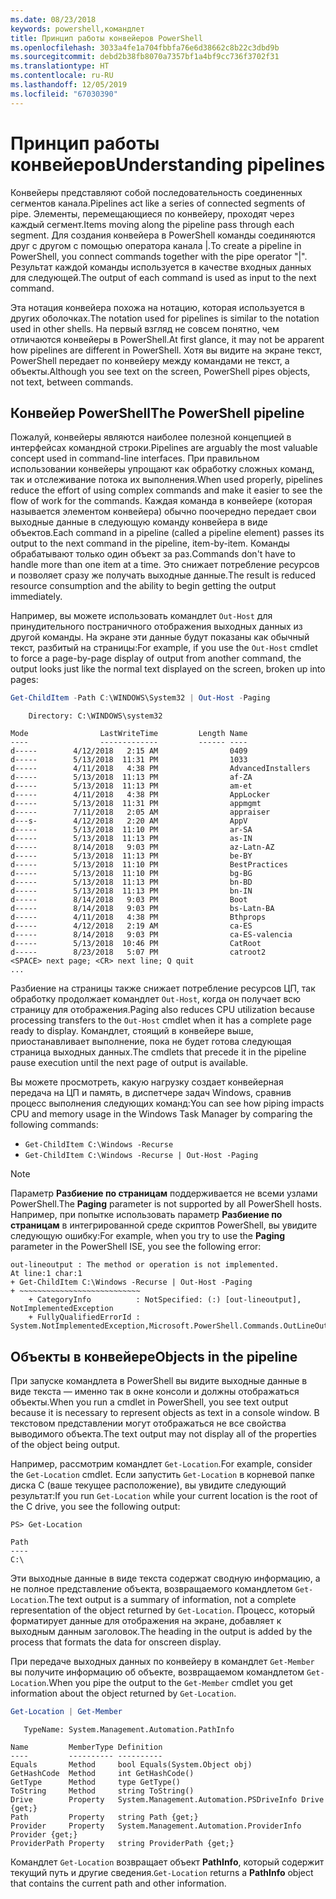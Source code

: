 ```yaml
---
ms.date: 08/23/2018
keywords: powershell,командлет
title: Принцип работы конвейеров PowerShell
ms.openlocfilehash: 3033a4fe1a704fbbfa76e6d38662c8b22c3dbd9b
ms.sourcegitcommit: debd2b38fb8070a7357bf1a4bf9cc736f3702f31
ms.translationtype: HT
ms.contentlocale: ru-RU
ms.lasthandoff: 12/05/2019
ms.locfileid: "67030390"
---
```

# <a name="understanding-pipelines"></a><span data-ttu-id="be0c0-103">Принцип работы конвейеров</span><span class="sxs-lookup"><span data-stu-id="be0c0-103">Understanding pipelines</span></span>

<span data-ttu-id="be0c0-104">Конвейеры представляют собой последовательность соединенных сегментов канала.</span><span class="sxs-lookup"><span data-stu-id="be0c0-104">Pipelines act like a series of connected segments of pipe.</span></span> <span data-ttu-id="be0c0-105">Элементы, перемещающиеся по конвейеру, проходят через каждый сегмент.</span><span class="sxs-lookup"><span data-stu-id="be0c0-105">Items moving along the pipeline pass through each segment.</span></span> <span data-ttu-id="be0c0-106">Для создания конвейера в PowerShell команды соединяются друг с другом с помощью оператора канала |.</span><span class="sxs-lookup"><span data-stu-id="be0c0-106">To create a pipeline in PowerShell, you connect commands together with the pipe operator "|".</span></span> <span data-ttu-id="be0c0-107">Результат каждой команды используется в качестве входных данных для следующей.</span><span class="sxs-lookup"><span data-stu-id="be0c0-107">The output of each command is used as input to the next command.</span></span>

<span data-ttu-id="be0c0-108">Эта нотация конвейера похожа на нотацию, которая используется в других оболочках.</span><span class="sxs-lookup"><span data-stu-id="be0c0-108">The notation used for pipelines is similar to the notation used in other shells.</span></span> <span data-ttu-id="be0c0-109">На первый взгляд не совсем понятно, чем отличаются конвейеры в PowerShell.</span><span class="sxs-lookup"><span data-stu-id="be0c0-109">At first glance, it may not be apparent how pipelines are different in PowerShell.</span></span> <span data-ttu-id="be0c0-110">Хотя вы видите на экране текст, PowerShell передает по конвейеру между командами не текст, а объекты.</span><span class="sxs-lookup"><span data-stu-id="be0c0-110">Although you see text on the screen, PowerShell pipes objects, not text, between commands.</span></span>

## <a name="the-powershell-pipeline"></a><span data-ttu-id="be0c0-111">Конвейер PowerShell</span><span class="sxs-lookup"><span data-stu-id="be0c0-111">The PowerShell pipeline</span></span>

<span data-ttu-id="be0c0-112">Пожалуй, конвейеры являются наиболее полезной концепцией в интерфейсах командной строки.</span><span class="sxs-lookup"><span data-stu-id="be0c0-112">Pipelines are arguably the most valuable concept used in command-line interfaces.</span></span> <span data-ttu-id="be0c0-113">При правильном использовании конвейеры упрощают как обработку сложных команд, так и отслеживание потока их выполнения.</span><span class="sxs-lookup"><span data-stu-id="be0c0-113">When used properly, pipelines reduce the effort of using complex commands and make it easier to see the flow of work for the commands.</span></span> <span data-ttu-id="be0c0-114">Каждая команда в конвейере (которая называется элементом конвейера) обычно поочередно передает свои выходные данные в следующую команду конвейера в виде объектов.</span><span class="sxs-lookup"><span data-stu-id="be0c0-114">Each command in a pipeline (called a pipeline element) passes its output to the next command in the pipeline, item-by-item.</span></span> <span data-ttu-id="be0c0-115">Команды обрабатывают только один объект за раз.</span><span class="sxs-lookup"><span data-stu-id="be0c0-115">Commands don't have to handle more than one item at a time.</span></span> <span data-ttu-id="be0c0-116">Это снижает потребление ресурсов и позволяет сразу же получать выходные данные.</span><span class="sxs-lookup"><span data-stu-id="be0c0-116">The result is reduced resource consumption and the ability to begin getting the output immediately.</span></span>

<span data-ttu-id="be0c0-117">Например, вы можете использовать командлет `Out-Host` для принудительного постраничного отображения выходных данных из другой команды. На экране эти данные будут показаны как обычный текст, разбитый на страницы:</span><span class="sxs-lookup"><span data-stu-id="be0c0-117">For example, if you use the `Out-Host` cmdlet to force a page-by-page display of output from another command, the output looks just like the normal text displayed on the screen, broken up into pages:</span></span>

```powershell
Get-ChildItem -Path C:\WINDOWS\System32 | Out-Host -Paging
```

```Output
    Directory: C:\WINDOWS\system32

Mode                LastWriteTime         Length Name
----                -------------         ------ ----
d-----        4/12/2018   2:15 AM                0409
d-----        5/13/2018  11:31 PM                1033
d-----        4/11/2018   4:38 PM                AdvancedInstallers
d-----        5/13/2018  11:13 PM                af-ZA
d-----        5/13/2018  11:13 PM                am-et
d-----        4/11/2018   4:38 PM                AppLocker
d-----        5/13/2018  11:31 PM                appmgmt
d-----        7/11/2018   2:05 AM                appraiser
d---s-        4/12/2018   2:20 AM                AppV
d-----        5/13/2018  11:10 PM                ar-SA
d-----        5/13/2018  11:13 PM                as-IN
d-----        8/14/2018   9:03 PM                az-Latn-AZ
d-----        5/13/2018  11:13 PM                be-BY
d-----        5/13/2018  11:10 PM                BestPractices
d-----        5/13/2018  11:10 PM                bg-BG
d-----        5/13/2018  11:13 PM                bn-BD
d-----        5/13/2018  11:13 PM                bn-IN
d-----        8/14/2018   9:03 PM                Boot
d-----        8/14/2018   9:03 PM                bs-Latn-BA
d-----        4/11/2018   4:38 PM                Bthprops
d-----        4/12/2018   2:19 AM                ca-ES
d-----        8/14/2018   9:03 PM                ca-ES-valencia
d-----        5/13/2018  10:46 PM                CatRoot
d-----        8/23/2018   5:07 PM                catroot2
<SPACE> next page; <CR> next line; Q quit
...
```

<span data-ttu-id="be0c0-118">Разбиение на страницы также снижает потребление ресурсов ЦП, так обработку продолжает командлет `Out-Host`, когда он получает всю страницу для отображения.</span><span class="sxs-lookup"><span data-stu-id="be0c0-118">Paging also reduces CPU utilization because processing transfers to the `Out-Host` cmdlet when it has a complete page ready to display.</span></span> <span data-ttu-id="be0c0-119">Командлет, стоящий в конвейере выше, приостанавливает выполнение, пока не будет готова следующая страница выходных данных.</span><span class="sxs-lookup"><span data-stu-id="be0c0-119">The cmdlets that precede it in the pipeline pause execution until the next page of output is available.</span></span>

<span data-ttu-id="be0c0-120">Вы можете просмотреть, какую нагрузку создает конвейерная передача на ЦП и память, в диспетчере задач Windows, сравнив процесс выполнения следующих команд:</span><span class="sxs-lookup"><span data-stu-id="be0c0-120">You can see how piping impacts CPU and memory usage in the Windows Task Manager by comparing the following commands:</span></span>

- `Get-ChildItem C:\Windows -Recurse`
- `Get-ChildItem C:\Windows -Recurse | Out-Host -Paging`

> [!NOTE]
> <span data-ttu-id="be0c0-121">Параметр **Разбиение по страницам** поддерживается не всеми узлами PowerShell.</span><span class="sxs-lookup"><span data-stu-id="be0c0-121">The **Paging** parameter is not supported by all PowerShell hosts.</span></span> <span data-ttu-id="be0c0-122">Например, при попытке использовать параметр **Разбиение по страницам** в интегрированной среде скриптов PowerShell, вы увидите следующую ошибку:</span><span class="sxs-lookup"><span data-stu-id="be0c0-122">For example, when you try to use the **Paging** parameter in the PowerShell ISE, you see the following error:</span></span>
>
> ```Output
> out-lineoutput : The method or operation is not implemented.
> At line:1 char:1
> + Get-ChildItem C:\Windows -Recurse | Out-Host -Paging
> + ~~~~~~~~~~~~~~~~~~~~~~~~~~~
>     + CategoryInfo          : NotSpecified: (:) [out-lineoutput], NotImplementedException
>     + FullyQualifiedErrorId : System.NotImplementedException,Microsoft.PowerShell.Commands.OutLineOutputCommand
> ```

## <a name="objects-in-the-pipeline"></a><span data-ttu-id="be0c0-123">Объекты в конвейере</span><span class="sxs-lookup"><span data-stu-id="be0c0-123">Objects in the pipeline</span></span>

<span data-ttu-id="be0c0-124">При запуске командлета в PowerShell вы видите выходные данные в виде текста — именно так в окне консоли и должны отображаться объекты.</span><span class="sxs-lookup"><span data-stu-id="be0c0-124">When you run a cmdlet in PowerShell, you see text output because it is necessary to represent objects as text in a console window.</span></span> <span data-ttu-id="be0c0-125">В текстовом представлении могут отображаться не все свойства выводимого объекта.</span><span class="sxs-lookup"><span data-stu-id="be0c0-125">The text output may not display all of the properties of the object being output.</span></span>

<span data-ttu-id="be0c0-126">Например, рассмотрим командлет `Get-Location`.</span><span class="sxs-lookup"><span data-stu-id="be0c0-126">For example, consider the `Get-Location` cmdlet.</span></span> <span data-ttu-id="be0c0-127">Если запустить `Get-Location` в корневой папке диска C (ваше текущее расположение), вы увидите следующий результат:</span><span class="sxs-lookup"><span data-stu-id="be0c0-127">If you run `Get-Location` while your current location is the root of the C drive, you see the following output:</span></span>

```
PS> Get-Location

Path
----
C:\
```

<span data-ttu-id="be0c0-128">Эти выходные данные в виде текста содержат сводную информацию, а не полное представление объекта, возвращаемого командлетом `Get-Location`.</span><span class="sxs-lookup"><span data-stu-id="be0c0-128">The text output is a summary of information, not a complete representation of the object returned by `Get-Location`.</span></span> <span data-ttu-id="be0c0-129">Процесс, который форматирует данные для отображения на экране, добавляет к выходным данным заголовок.</span><span class="sxs-lookup"><span data-stu-id="be0c0-129">The heading in the output is added by the process that formats the data for onscreen display.</span></span>

<span data-ttu-id="be0c0-130">При передаче выходных данных по конвейеру в командлет `Get-Member` вы получите информацию об объекте, возвращаемом командлетом `Get-Location`.</span><span class="sxs-lookup"><span data-stu-id="be0c0-130">When you pipe the output to the `Get-Member` cmdlet you get information about the object returned by `Get-Location`.</span></span>

```powershell
Get-Location | Get-Member
```

```Output
   TypeName: System.Management.Automation.PathInfo

Name         MemberType Definition
----         ---------- ----------
Equals       Method     bool Equals(System.Object obj)
GetHashCode  Method     int GetHashCode()
GetType      Method     type GetType()
ToString     Method     string ToString()
Drive        Property   System.Management.Automation.PSDriveInfo Drive {get;}
Path         Property   string Path {get;}
Provider     Property   System.Management.Automation.ProviderInfo Provider {get;}
ProviderPath Property   string ProviderPath {get;}
```

<span data-ttu-id="be0c0-131">Командлет `Get-Location` возвращает объект **PathInfo**, который содержит текущий путь и другие сведения.</span><span class="sxs-lookup"><span data-stu-id="be0c0-131">`Get-Location` returns a **PathInfo** object that contains the current path and other information.</span></span>
